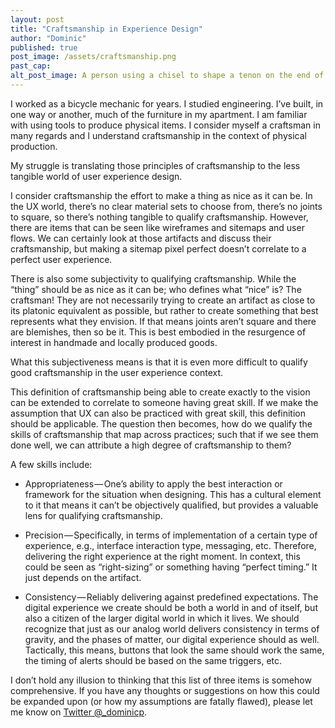```yaml
---
layout: post
title: "Craftsmanship in Experience Design"
author: "Dominic"
published: true
post_image: /assets/craftsmanship.png
past_cap: 
alt_post_image: A person using a chisel to shape a tenon on the end of a wooden bar
---
```

I worked as a bicycle mechanic for years. I studied engineering. I’ve built, in one way or another, much of the furniture in my apartment. I am familiar with using tools to produce physical items. I consider myself a craftsman in many regards and I understand craftsmanship in the context of physical production.

My struggle is translating those principles of craftsmanship to the less tangible world of user experience design.

I consider craftsmanship the effort to make a thing as nice as it can be. In the UX world, there’s no clear material sets to choose from, there’s no joints to square, so there’s nothing tangible to qualify craftsmanship. However, there are items that can be seen like wireframes and sitemaps and user flows. We can certainly look at those artifacts and discuss their craftsmanship, but making a sitemap pixel perfect doesn’t correlate to a perfect user experience.

There is also some subjectivity to qualifying craftsmanship. While the “thing” should be as nice as it can be; who defines what “nice” is? The craftsman! They are not necessarily trying to create an artifact as close to its platonic equivalent as possible, but rather to create something that best represents what they envision. If that means joints aren’t square and there are blemishes, then so be it. This is best embodied in the resurgence of interest in handmade and locally produced goods.

What this subjectiveness means is that it is even more difficult to qualify good craftsmanship in the user experience context.

This definition of craftsmanship being able to create exactly to the vision can be extended to correlate to someone having great skill. If we make the assumption that UX can also be practiced with great skill, this definition should be applicable. The question then becomes, how do we qualify the skills of craftsmanship that map across practices; such that if we see them done well, we can attribute a high degree of craftsmanship to them?

A few skills include:

* Appropriateness — One’s ability to apply the best interaction or framework for the situation when designing. This has a cultural element to it that means it can’t be objectively qualified, but provides a valuable lens for qualifying craftsmanship.

* Precision — Specifically, in terms of implementation of a certain type of experience, e.g., interface interaction type, messaging, etc. Therefore, delivering the right experience at the right moment. In context, this could be seen as “right-sizing” or something having “perfect timing.” It just depends on the artifact.

* Consistency — Reliably delivering against predefined expectations. The digital experience we create should be both a world in and of itself, but also a citizen of the larger digital world in which it lives. We should recognize that just as our analog world delivers consistency in terms of gravity, and the phases of matter, our digital experience should as well. Tactically, this means, buttons that look the same should work the same, the timing of alerts should be based on the same triggers, etc.

I don’t hold any illusion to thinking that this list of three items is somehow comprehensive. If you have any thoughts or suggestions on how this could be expanded upon (or how my assumptions are fatally flawed), please let me know on [Twitter @_dominicp](https://www.twitter.com/_dominicp/).
